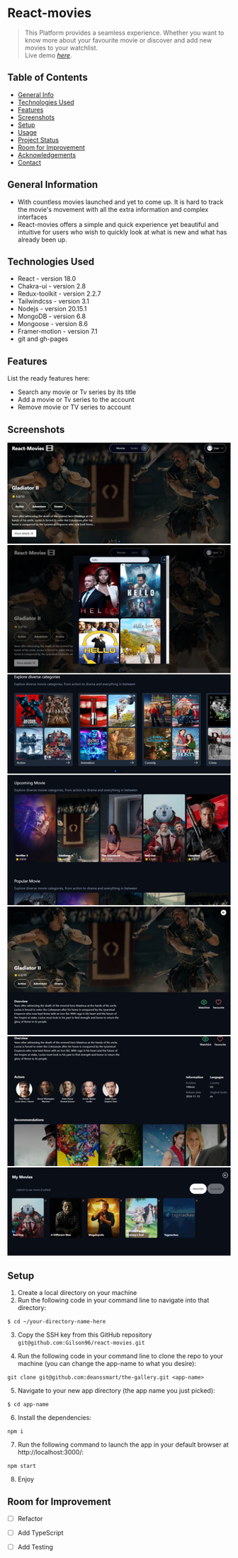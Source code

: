 # React-movies
> This Platform provides a seamless experience. Whether you want to know more about your favourite movie or discover and add new movies to your watchlist.  
> Live demo [_here_](https://gilson96.github.io/react-movies/).

## Table of Contents
* [General Info](#general-information)
* [Technologies Used](#technologies-used)
* [Features](#features)
* [Screenshots](#screenshots)
* [Setup](#setup)
* [Usage](#usage)
* [Project Status](#project-status)
* [Room for Improvement](#room-for-improvement)
* [Acknowledgements](#acknowledgements)
* [Contact](#contact)
<!-- * [License](#license) -->


## General Information
- With countless movies launched and yet to come up. It is hard to track the movie's movement with all the extra information and complex interfaces
- React-movies offers a simple and quick experience yet beautiful and intuitive for users who wish to quickly look at what is new and what has already been up.

## Technologies Used
- React - version 18.0
- Chakra-ui - version 2.8
- Redux-toolkit - version 2.2.7
- Tailwindcss - version 3.1
- Nodejs - version 20.15.1
- MongoDB - version 6.8
- Mongoose - version 8.6
- Framer-motion - version 7.1
- git and gh-pages

## Features
List the ready features here:
- Search any movie or Tv series by its title
- Add a movie or Tv series to the account
- Remove movie or TV series to account

## Screenshots
![Example screenshot](https://github.com/Gilson96/react-movies/blob/master/src/assets/project_top.png)
![Example screenshot](https://github.com/Gilson96/react-movies/blob/master/src/assets/project_search.png)
![Example screenshot](https://github.com/Gilson96/react-movies/blob/master/src/assets/project_genres.png)
![Example screenshot](https://github.com/Gilson96/react-movies/blob/master/src/assets/project_section.png)
![Example screenshot](https://github.com/Gilson96/react-movies/blob/master/src/assets/project_movieDetails.png)
![Example screenshot](https://github.com/Gilson96/react-movies/blob/master/src/assets/project_recommations.png)
![Example screenshot](https://github.com/Gilson96/react-movies/blob/master/src/assets/project_mymovies.png)


## Setup
1. Create a local directory on your machine
2. Run the following code in your command line to navigate into that directory: 

```shell 
$ cd ~/your-directory-name-here
```
3. Copy the SSH key from this GitHub repository `git@github.com:Gilson96/react-movies.git`

4. Run the following code in your command line to clone the repo to your machine (you can change the app-name to what you desire):  

```shell 
git clone git@github.com:deanssmart/the-gallery.git <app-name>
```
5. Navigate to your new app directory (the app name you just picked):

```shell 
$ cd app-name
```
6. Install the dependencies:

```shell 
npm i
```
7. Run the following command to launch the app in your default browser at http://localhost:3000/:

```shell 
npm start
```
8. Enjoy

## Room for Improvement
- [ ] Refactor
- [ ] Add TypeScript
- [ ] Add Testing

